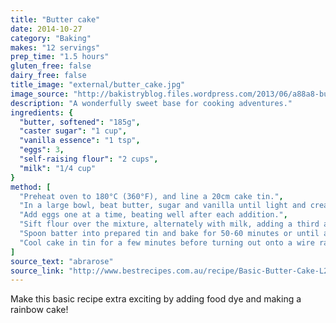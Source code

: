 ```yaml
---
title: "Butter cake"
date: 2014-10-27
category: "Baking"
makes: "12 servings"
prep_time: "1.5 hours"
gluten_free: false
dairy_free: false
title_image: "external/butter_cake.jpg"
image_source: "http://bakistryblog.files.wordpress.com/2013/06/a88a8-buttercakelight02.jpg"
description: "A wonderfully sweet base for cooking adventures."
ingredients: {
  "butter, softened": "185g",
  "caster sugar": "1 cup",
  "vanilla essence": "1 tsp",
  "eggs": 3,
  "self-raising flour": "2 cups",
  "milk": "1/4 cup"
}
method: [
  "Preheat oven to 180°C (360°F), and line a 20cm cake tin.",
  "In a large bowl, beat butter, sugar and vanilla until light and creamy.",
  "Add eggs one at a time, beating well after each addition.",
  "Sift flour over the mixture, alternately with milk, adding a third at a time. Stir in lightly.",
  "Spoon batter into prepared tin and bake for 50-60 minutes or until a skewer inserted comes out clean.",
  "Cool cake in tin for a few minutes before turning out onto a wire rack."
]
source_text: "abrarose"
source_link: "http://www.bestrecipes.com.au/recipe/Basic-Butter-Cake-L2239.html"
---
```

Make this basic recipe extra exciting by adding food dye and making a rainbow cake!
